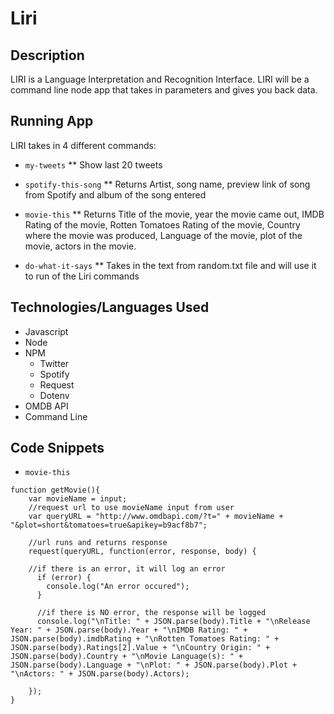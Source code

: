 # Liri

## Description

LIRI is a Language Interpretation and Recognition Interface. LIRI will be a command line node app that takes in parameters and gives you back data.

## Running App

LIRI takes in 4 different commands:
* `my-tweets`
** Show last 20 tweets

* `spotify-this-song`
** Returns Artist, song name, preview link of song from Spotify and album of the song entered

* `movie-this`
** Returns Title of the movie, year the movie came out, IMDB Rating of the movie, Rotten Tomatoes Rating of the movie, Country where the movie was produced, Language of the movie, plot of the movie, actors in the movie.

* `do-what-it-says`
** Takes in the text from random.txt file and will use it to run of the Liri commands

## Technologies/Languages Used

* Javascript
* Node
* NPM
	* Twitter
	* Spotify
	* Request
	* Dotenv
* OMDB API
* Command Line

## Code Snippets

* `movie-this`
```
function getMovie(){
	var movieName = input;
	//request url to use movieName input from user
	var queryURL = "http://www.omdbapi.com/?t=" + movieName + "&plot=short&tomatoes=true&apikey=b9acf8b7";

	//url runs and returns response
	request(queryURL, function(error, response, body) {

	//if there is an error, it will log an error
	  if (error) {
	    console.log("An error occured");
	  }

	  //if there is NO error, the response will be logged
	  console.log("\nTitle: " + JSON.parse(body).Title + "\nRelease Year: " + JSON.parse(body).Year + "\nIMDB Rating: " + JSON.parse(body).imdbRating + "\nRotten Tomatoes Rating: " + JSON.parse(body).Ratings[2].Value + "\nCountry Origin: " + JSON.parse(body).Country + "\nMovie Language(s): " + JSON.parse(body).Language + "\nPlot: " + JSON.parse(body).Plot + "\nActors: " + JSON.parse(body).Actors);

	});
}
```
